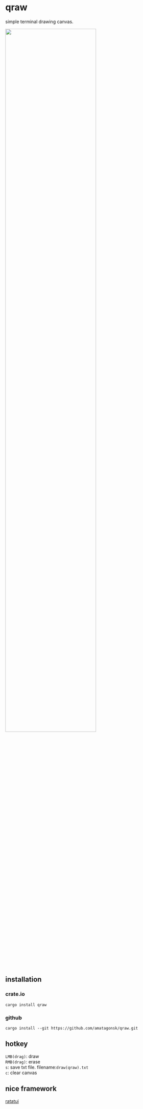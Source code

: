 # qraw

simple terminal drawing canvas.

<img src="https://raw.githubusercontent.com/amatagonsk/qraw/master/.github/demo.avif" width="75%" />

## installation

### crate.io
```
cargo install qraw
```

### github
```
cargo install --git https://github.com/amatagonsk/qraw.git
```

## hotkey

`LMB(drag)`: draw  
`RMB(drag)`: erase  
`s`: save txt file. filename:`draw(qraw).txt`  
`c`: clear canvas  


## nice framework

[ratatui](https://github.com/ratatui-org/ratatui)  
